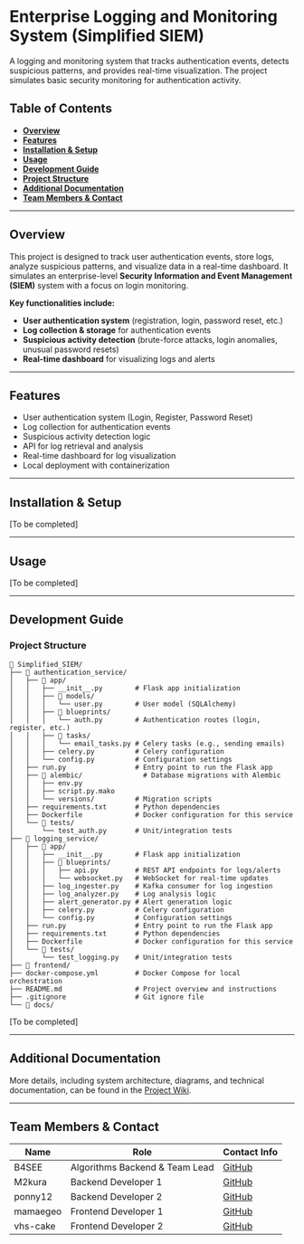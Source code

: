 # **Enterprise Logging and Monitoring System (Simplified SIEM)**  

A logging and monitoring system that tracks authentication events, detects suspicious patterns, and provides real-time visualization. The project simulates basic security monitoring for authentication activity.  

## **Table of Contents**  
- [**Overview**](#overview)
- [**Features**](#features)
- [**Installation \& Setup**](#installation--setup)
- [**Usage**](#usage)
- [**Development Guide**](#development-guide)
- [**Project Structure**](#project-structure)
- [**Additional Documentation**](#additional-documentation)
- [**Team Members \& Contact**](#team-members--contact)

---

## **Overview**  
This project is designed to track user authentication events, store logs, analyze suspicious patterns, and visualize data in a real-time dashboard. It simulates an enterprise-level **Security Information and Event Management (SIEM)** system with a focus on login monitoring.  

**Key functionalities include:**  
- **User authentication system** (registration, login, password reset, etc.)  
- **Log collection & storage** for authentication events  
- **Suspicious activity detection** (brute-force attacks, login anomalies, unusual password resets)  
- **Real-time dashboard** for visualizing logs and alerts  

---

## **Features**  
- User authentication system (Login, Register, Password Reset)  
- Log collection for authentication events  
- Suspicious activity detection logic  
- API for log retrieval and analysis  
- Real-time dashboard for log visualization  
- Local deployment with containerization  

---

## **Installation & Setup**  
[To be completed]  

---

## **Usage**  
[To be completed]  

---

## **Development Guide**  
### **Project Structure**  
```plaintext
📂 Simplified_SIEM/
├── 📂 authentication_service/
│   ├── 📂 app/
│   │   ├── __init__.py        # Flask app initialization
│   │   ├── 📂 models/
│   │   │   └── user.py        # User model (SQLAlchemy)
│   │   ├── 📂 blueprints/
│   │   │   └── auth.py        # Authentication routes (login, register, etc.)
│   │   ├── 📂 tasks/
│   │   │   └── email_tasks.py # Celery tasks (e.g., sending emails)
│   │   ├── celery.py          # Celery configuration
│   │   └── config.py          # Configuration settings
│   ├── run.py                 # Entry point to run the Flask app
│   ├── 📂 alembic/               # Database migrations with Alembic
│   │   ├── env.py
│   │   ├── script.py.mako
│   │   └── versions/          # Migration scripts
│   ├── requirements.txt       # Python dependencies
│   ├── Dockerfile             # Docker configuration for this service
│   └── 📂 tests/
│       └── test_auth.py       # Unit/integration tests
├── 📂 logging_service/
│   ├── 📂 app/
│   │   ├── __init__.py        # Flask app initialization
│   │   ├── 📂 blueprints/
│   │   │   ├── api.py         # REST API endpoints for logs/alerts
│   │   │   └── websocket.py   # WebSocket for real-time updates
│   │   ├── log_ingester.py    # Kafka consumer for log ingestion
│   │   ├── log_analyzer.py    # Log analysis logic
│   │   ├── alert_generator.py # Alert generation logic
│   │   ├── celery.py          # Celery configuration
│   │   └── config.py          # Configuration settings
│   ├── run.py                 # Entry point to run the Flask app
│   ├── requirements.txt       # Python dependencies
│   ├── Dockerfile             # Docker configuration for this service
│   └── 📂 tests/
│       └── test_logging.py    # Unit/integration tests
├── 📂 frontend/
├── docker-compose.yml         # Docker Compose for local orchestration
├── README.md                  # Project overview and instructions
├── .gitignore                 # Git ignore file
└── 📂 docs/
```
[To be completed]  

---

## **Additional Documentation**  
More details, including system architecture, diagrams, and technical documentation, can be found in the [Project Wiki](https://github.com/B4SEE/Simplified_SIEM/wiki).  

---

## **Team Members & Contact**  
| Name              | Role                           | Contact Info                          |
|-------------------|--------------------------------|---------------------------------------|
| B4SEE             | Algorithms Backend & Team Lead | [GitHub](https://github.com/B4SEE)    |
| M2kura            | Backend Developer 1            | [GitHub](https://github.com/M2kura)   |
| ponny12           | Backend Developer 2            | [GitHub](https://github.com/ponny12)  |
| mamaegeo          | Frontend Developer 1           | [GitHub](https://github.com/mamaegeo) |
| vhs-cake          | Frontend Developer 2           | [GitHub](https://github.com/vhs-cake) |


